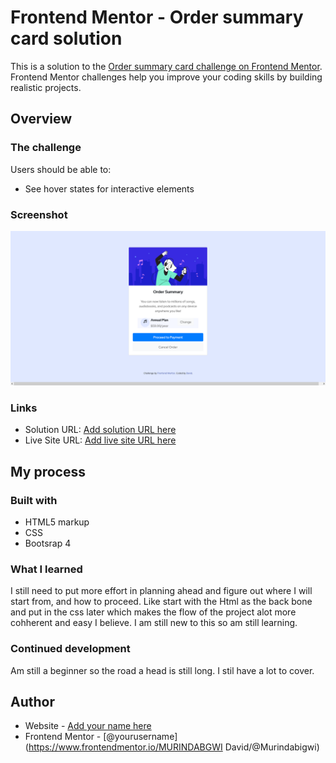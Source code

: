 # Frontend Mentor - Order summary card solution

This is a solution to the [Order summary card challenge on Frontend Mentor](https://www.frontendmentor.io/challenges/order-summary-component-QlPmajDUj). Frontend Mentor challenges help you improve your coding skills by building realistic projects. 

## Overview

### The challenge

Users should be able to:

- See hover states for interactive elements

### Screenshot

![](./screenshot.png)


### Links

- Solution URL: [Add solution URL here](https://your-solution-url.com)
- Live Site URL: [Add live site URL here](https://your-live-site-url.com)

## My process

### Built with

- HTML5 markup
- CSS
- Bootsrap 4


### What I learned

I still need to put more effort in planning ahead and figure out where I will start from, and how to proceed. Like start with the Html as the back bone and put in the css later
which makes the flow of the project alot more cohherent and easy I believe. I am still new to this so am still learning.


### Continued development

Am still a beginner so the road a head is still long. I stil have a lot to cover.


## Author

- Website - [Add your name here](https://www.your-site.com)
- Frontend Mentor - [@yourusername](https://www.frontendmentor.io/MURINDABGWI David/@Murindabigwi)




